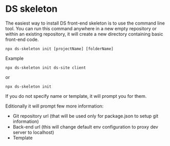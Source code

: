 # DS skeleton

The easiest way to install DS front-end skeleton is to use the command line tool. You can run this command anywhere in a new empty repository or within an existing repository, it will create a new directory containing basic front-end code.


```
npx ds-skeleton init [projectName] [folderName]
```
Example
```
npx ds-skeleton init ds-site client
```
or
```
npx ds-skeleton init
```

If you do not specify name or template, it will prompt you for them.

Editionally it will prompt few more information:
 - Git repository url (that will be used only for package.json to setup git information)
 - Back-end url (this will change default env configuration to proxy dev server to localhost)
 - Template
